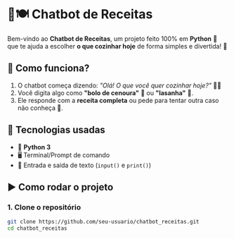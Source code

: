 # 🤖🍽️ Chatbot de Receitas

Bem-vindo ao **Chatbot de Receitas**, um projeto feito 100% em **Python** 🐍 que te ajuda a escolher **o que cozinhar hoje** de forma simples e divertida! 🎉

## 🧠 Como funciona?

1. O chatbot começa dizendo: _"Olá! O que você quer cozinhar hoje?"_ 👩‍🍳  
2. Você digita algo como **"bolo de cenoura"** 🎂 ou **"lasanha"** 🍝.  
3. Ele responde com a **receita completa** ou pede para tentar outra caso não conheça 🍲.

## 🧰 Tecnologias usadas

- 🐍 **Python 3**
- 🖥️ Terminal/Prompt de comando
- 💬 Entrada e saída de texto (`input()` e `print()`)

## ▶️ Como rodar o projeto

### 1. Clone o repositório

```bash
git clone https://github.com/seu-usuario/chatbot_receitas.git
cd chatbot_receitas



